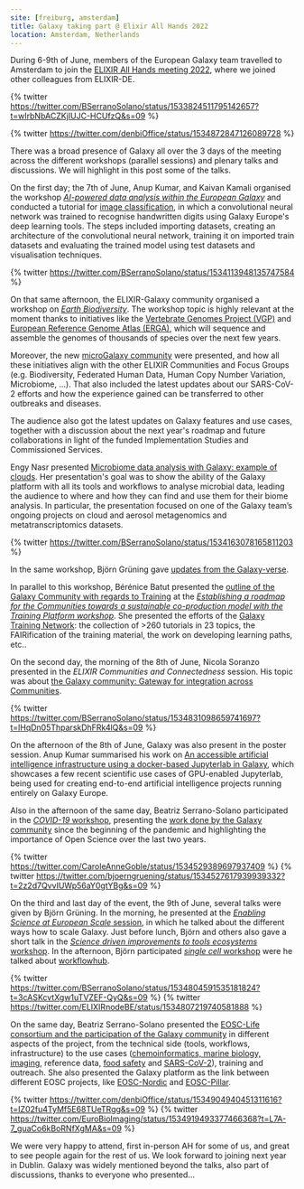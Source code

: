 ```yaml
---
site: [freiburg, amsterdam]
title: Galaxy taking part @ Elixir All Hands 2022
location: Amsterdam, Netherlands
---
```


During 6-9th of June, members of the European Galaxy team travelled to Amsterdam to join the [ELIXIR All Hands meeting 2022](https://elixir-europe.org/all_hands_2022), where we joined other colleagues from ELIXIR-DE.

{% twitter https://twitter.com/BSerranoSolano/status/1533824511795142657?t=wIrbNbACZKjIUJC-HCUfzQ&s=09 %}

{% twitter https://twitter.com/denbiOffice/status/1534872847126089728 %}

There was a broad presence of Galaxy all over the 3 days of the meeting across the different workshops (parallel sessions) and plenary talks and discussions. We will highlight in this post some of the talks.

On the first day; the 7th of June, Anup Kumar, and Kaivan Kamali organised the workshop [*AI-powered data analysis within the European Galaxy*](https://docs.google.com/document/d/17IVSvLmnianF6VOLO7GQfwPFDTpm9DF95ShHXnaarNo/edit#heading=h.8yacamuak08k) and conducted a tutorial for [image classification](https://training.galaxyproject.org/training-material/topics/statistics/tutorials/CNN/tutorial.html), in which a convolutional neural network was trained to recognise handwritten digits using Galaxy Europe's deep learning tools. The steps included importing datasets, creating an architecture of the convolutional neural network, training it on imported train datasets and evaluating the trained model using test datasets and visualisation techniques.

{% twitter https://twitter.com/BSerranoSolano/status/1534113948135747584 %}

On that same afternoon, the ELIXIR-Galaxy community organised a workshop on [*Earth Biodiversity*](https://docs.google.com/presentation/d/1YvJsPK0DAcl2_pFwfCcYx9KnEM0eRyMcI82uOVUCZVg/edit). The workshop topic is highly relevant at the moment thanks to initiatives like the [Vertebrate Genomes Project (VGP)](https://vertebrategenomesproject.org/) and [European Reference Genome Atlas (ERGA)](https://erga-online.eu/), which will sequence and assemble the genomes of thousands of species over the next few years.

Moreover, the new [microGalaxy community](https://galaxyproject.org/community/#communities-of-practice) were presented, and how all these initiatives align with the other ELIXIR Communities and Focus Groups (e.g. Biodiversity, Federated Human Data, Human Copy Number Variation, Microbiome, ...). That also included the latest updates about our SARS-CoV-2 efforts and how the experience gained can be transferred to other outbreaks and diseases.

The audience also got the latest updates on Galaxy features and use cases, together with a discussion about the next year's roadmap and future collaborations in light of the funded Implementation Studies and Commissioned Services.

Engy Nasr presented [Microbiome data analysis with Galaxy: example of clouds](https://docs.google.com/presentation/d/1YvJsPK0DAcl2_pFwfCcYx9KnEM0eRyMcI82uOVUCZVg/edit#slide=id.g130105c60be_0_61). Her presentation's goal was to show the ability of the Galaxy platform with all its tools and workflows to analyse microbial data, leading the audience to where and how they can find and use them for their biome analysis. In particular, the presentation focused on one of the Galaxy team’s ongoing projects on cloud and aerosol metagenomics and metatranscriptomics datasets.

{% twitter https://twitter.com/BSerranoSolano/status/1534163078165811203 %}

In the same workshop, Björn Grüning gave [updates from the Galaxy-verse](https://docs.google.com/presentation/d/1YvJsPK0DAcl2_pFwfCcYx9KnEM0eRyMcI82uOVUCZVg/edit#slide=id.g130105c60be_0_75).

In parallel to this workshop, Bérénice Batut presented the [outline of the  Galaxy Community with regards to Training](https://docs.google.com/presentation/d/10hMdBFX2x3pTc95HyEzG6xg0V0nKBtd0batf5M8SJYg/edit#slide=id.g1229a6b8fb8_0_50)
 at the [*Establishing a roadmap for the Communities towards a sustainable co-production model with the Training Platform workshop*](https://docs.google.com/document/d/1vlHODVnN9RFTp2fr2NCcLV4ujb8Js3EH6NqXHfP_F9E/edit#). She presented the efforts of the [Galaxy Training Network](https://training.galaxyproject.org/): the collection of >260 tutorials in 23 topics, the FAIRification of the training material, the work on developing learning paths, etc..

On the second day, the morning of the 8th of June, Nicola Soranzo presented in the *ELIXIR Communities and Connectedness* session. His topic was about [the Galaxy community: Gateway for integration across Communities](https://docs.google.com/presentation/d/1Ya-UDX5QuOVKEVQ1RuKZqdful4y425vh5qyap0QWoyU/edit?usp=sharing).

{% twitter https://twitter.com/BSerranoSolano/status/1534831098659741697?t=lHqDn05ThparskDhFRk4lQ&s=09 %}

On the afternoon of the 8th of June, Galaxy was also present in the poster session. Anup Kumar summarised his work on [An accessible artificial intelligence infrastructure using a docker-based Jupyterlab in Galaxy](https://drive.google.com/file/d/1a96OvZpNjLEFK8UqFrNgt7SOof5NFyA6/view?usp=sharing), which showcases a few recent scientific use cases of GPU-enabled Jupyterlab, being used for creating end-to-end artificial intelligence projects running entirely on Galaxy Europe.

Also in the afternoon of the same day, Beatriz Serrano-Solano participated in the [*COVID-19* workshop](https://docs.google.com/document/d/1FKBYBxehpaxFT_vLURwq5TbyQjxI4sYiSKeULT0ioso/edit), presenting the [work done by the Galaxy community](https://docs.google.com/presentation/d/1scNZjk61eCZzk3qrKos96zKcBoFFJP6BdqRZ302iT5M/edit#slide=id.g128cc83e3ba_1_4) since the beginning of the pandemic and highlighting the importance of Open Science over the last two years.


{% twitter https://twitter.com/CaroleAnneGoble/status/1534529389697937409 %}
{% twitter https://twitter.com/bjoerngruening/status/1534527617939939332?t=2z2d7QvvIUWp56aY0gtYBg&s=09 %}


On the third and last day of the event, the 9th of June, several talks were given by Björn Grüning. In the morning, he presented at the [*Enabling Science at European Scale* session](https://docs.google.com/document/d/1uqF_AogQ2N4hLstlzH1QGsRoWE0IHKmeLMKVBkYfSb0/edit), in which he talked about the different ways how to scale Galaxy. Just before lunch, Björn and others also gave a short talk in the [*Science driven improvements to tools ecosystems* workshop](https://docs.google.com/document/d/1VA_9_1TOECPL26exs4Nyow_Y2V9RGzOnzF0WYcmLxyo/edit#heading=h.8yacamuak08k). In the afternoon, Björn participated [*single cell* workshop](https://docs.google.com/document/d/13pOfy2nkajjzsjvlGV_ch_0EvB6say1LBdOKtbXyVsY/edit#) were he talked about [workflowhub](https://workflowhub.eu/).

{% twitter https://twitter.com/BSerranoSolano/status/1534804591535181824?t=3cASKcvtXgw1uTVZEF-QyQ&s=09 %}
{% twitter https://twitter.com/ELIXIRnodeBE/status/1534807219740581888 %}

On the same day, Beatriz Serrano-Solano presented the [EOSC-Life consortium and the participation of the Galaxy community](https://docs.google.com/presentation/d/1Wv1teYk2Egww6fg5RbD5iq4s_5qkaVby2OXHmkaYVW4/edit#slide=id.g130fad382dc_0_0) in different aspects of the project, from the technical side (tools, workflows, infrastructure) to the use cases ([chemoinformatics, marine biology, imaging](https://galaxyproject.eu/posts/2021/03/10/eosc-life-d6/), reference data, [food safety](https://galaxyproject.eu/posts/2021/12/08/pathogen-detection-eosc-life-grant/) and [SARS-CoV-2](https://galaxyproject.eu/news?tag=COVID-19)), training and outreach. She also presented the Galaxy platform as the link between different EOSC projects, like [EOSC-Nordic](https://www.eosc-nordic.eu/) and [EOSC-Pillar](https://www.eosc-pillar.eu/).

{% twitter https://twitter.com/denbiOffice/status/1534904940451311616?t=IZ02fu4TyMf5E68TUeTRgg&s=09 %}
{% twitter https://twitter.com/EuroBioImaging/status/1534919493377466368?t=L7A-7_guaCo6kBoRNfXgMA&s=09 %}

We were very happy to attend, first in-person AH for some of us, and great to see people again for the rest of us. We look forward to joining next year in Dublin. Galaxy was widely mentioned beyond the talks, also part of discussions, thanks to everyone who presented...

